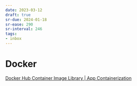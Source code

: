 ```yaml
---
date: 2023-03-12
draft: true
sr-due: 2024-01-18
sr-ease: 290
sr-interval: 246
tags:
- inbox
---
```


# Docker

[Docker Hub Container Image Library | App Containerization](https://hub.docker.com/)
